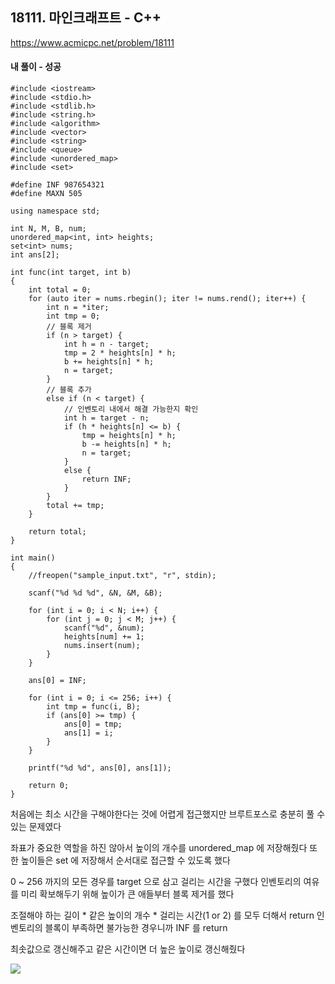 ## 18111. 마인크래프트 - C++
https://www.acmicpc.net/problem/18111

#### 내 풀이 - 성공
```
#include <iostream>
#include <stdio.h>
#include <stdlib.h>
#include <string.h>
#include <algorithm>
#include <vector>
#include <string>
#include <queue>
#include <unordered_map>
#include <set>

#define INF 987654321
#define MAXN 505

using namespace std;

int N, M, B, num;
unordered_map<int, int> heights;
set<int> nums;
int ans[2];

int func(int target, int b)
{
	int total = 0;
	for (auto iter = nums.rbegin(); iter != nums.rend(); iter++) {
		int n = *iter;
		int tmp = 0;
		// 블록 제거
		if (n > target) {
			int h = n - target;
			tmp = 2 * heights[n] * h;
			b += heights[n] * h;
			n = target;
		}
		// 블록 추가
		else if (n < target) {
			// 인벤토리 내에서 해결 가능한지 확인
			int h = target - n;
			if (h * heights[n] <= b) {
				tmp = heights[n] * h;
				b -= heights[n] * h;
				n = target;
			}
			else {
				return INF;
			}
		}
		total += tmp;
	}

	return total;
}

int main()
{
	//freopen("sample_input.txt", "r", stdin);

	scanf("%d %d %d", &N, &M, &B);

	for (int i = 0; i < N; i++) {
		for (int j = 0; j < M; j++) {
			scanf("%d", &num);
			heights[num] += 1;
			nums.insert(num);
		}
	}

	ans[0] = INF;

	for (int i = 0; i <= 256; i++) {
		int tmp = func(i, B);
		if (ans[0] >= tmp) {
			ans[0] = tmp;
			ans[1] = i;
		}
	}

	printf("%d %d", ans[0], ans[1]);

	return 0;
}
```
처음에는 최소 시간을 구해야한다는 것에 어렵게 접근했지만 브루트포스로 충분히 풀 수 있는 문제였다

좌표가 중요한 역할을 하진 않아서 높이의 개수를 unordered_map 에 저장해줬다
또한 높이들은 set 에 저장해서 순서대로 접근할 수 있도록 했다

0 ~ 256 까지의 모든 경우를 target 으로 삼고 걸리는 시간을 구했다
인벤토리의 여유를 미리 확보해두기 위해 높이가 큰 애들부터 블록 제거를 했다

조절해야 하는 길이 * 같은 높이의 개수 * 걸리는 시간(1 or 2) 를 모두 더해서 return
인벤토리의 블록이 부족하면 불가능한 경우니까 INF 를 return

최솟값으로 갱신해주고 같은 시간이면 더 높은 높이로 갱신해줬다

![](https://images.velog.io/images/jsh5408/post/cfa99779-74f7-48dc-9bb1-ca78ebf371d8/image.png)